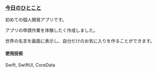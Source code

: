 ### [今日のひとこと](https://apps.apple.com/jp/app/%E4%BB%8A%E6%97%A5%E3%81%AE%E3%81%B2%E3%81%A8%E3%81%93%E3%81%A8/id1620738420)
初めての個人開発アプリです。

アプリの申請作業を体験したく作成しました。

世界の名言を画面に表示し、自分だけのお気に入りを作ることができます。

#### 使用技術
Swift, SwiftUI, CoreData
